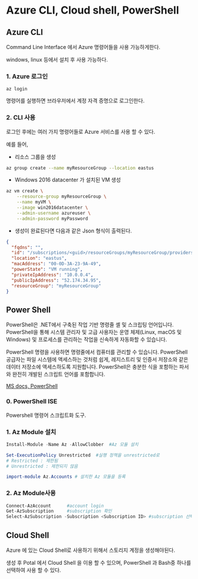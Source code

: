 # Azure CLI, Cloud shell, PowerShell



## Azure CLI

Command Line Interface 에서 Azure 명령어들을 사용 가능하게한다.

windows, linux 등에서 설치 후 사용 가능하다.



### 1. Azure 로그인

```Azure CLI
az login
```

명령어를 실행하면 브라우저에서 계정 자격 증명으로 로그인한다.

### 2. CLI 사용

로그인 후에는 여러 가지 명령어들로 Azure 서비스를 사용 할 수 있다.

예를 들어,

- 리소스 그룹을 생성

```bash
az group create --name myResourceGroup --location eastus
```

- Windows 2016 datacenter 가 설치된 VM 생성

```bash
az vm create \
    --resource-group myResourceGroup \
    --name myVM \
    --image win2016datacenter \
    --admin-username azureuser \
    --admin-password myPassword
```

- 생성이 완료된다면 다음과 같은 Json 형식이 출력된다.

```json
{
  "fqdns": "",
  "id": "/subscriptions/<guid>/resourceGroups/myResourceGroup/providers/Microsoft.Compute/virtualMachines/myVM",
  "location": "eastus",
  "macAddress": "00-0D-3A-23-9A-49",
  "powerState": "VM running",
  "privateIpAddress": "10.0.0.4",
  "publicIpAddress": "52.174.34.95",
  "resourceGroup": "myResourceGroup"
}
```

## Power Shell

PowerShell은 .NET에서 구축된 작업 기반 명령줄 셸 및 스크립팅 언어입니다. PowerShell을 통해 시스템 관리자 및 고급 사용자는 운영 체제(Linux, macOS 및 Windows) 및 프로세스를 관리하는 작업을 신속하게 자동화할 수 있습니다.

PowerShell 명령을 사용하면 명령줄에서 컴퓨터를 관리할 수 있습니다. PowerShell 공급자는 파일 시스템에 액세스하는 것처럼 쉽게, 레지스트리 및 인증서 저장소와 같은 데이터 저장소에 액세스하도록 지원합니다. PowerShell은 충분한 식을 포함하는 파서와 완전히 개발된 스크립트 언어를 포함합니다.

[MS docs, PowerShell](https://docs.microsoft.com/ko-kr/powershell/scripting/overview?view=powershell-6)

### 0. PowerShell ISE

Powershell 명령어 스크립트화 도구.



### 1. Az Module 설치

```powershell
Install-Module -Name Az -AllowClobber  #Az 모듈 설치
```

```powershell
Set-ExecutionPolicy Unrestricted  #실행 정책을 unrestricted로 
# Restricted : 제한됨
# Unrestricted : 제한되지 않음
```

```powershell
import-module Az.Accounts # 설치한 Az 모듈을 등록
```



### 2. Az Module사용

```powershell
Connect-AzAccount      #account login
Get-AzSubscription     #subscription 확인
Select-AzSubscription -Subscription <Subscription ID> #subscription 선택
```



## Cloud Shell

Azure 에 있는 Cloud Shell로 사용하기 위해서 스토리지 계정을 생성해야된다.

생성 후 Potal 에서 Cloud Shell 을 이용 할 수 있으며, PowerShell 과 Bash중 하나를 선택하여 사용 할 수 있다.







